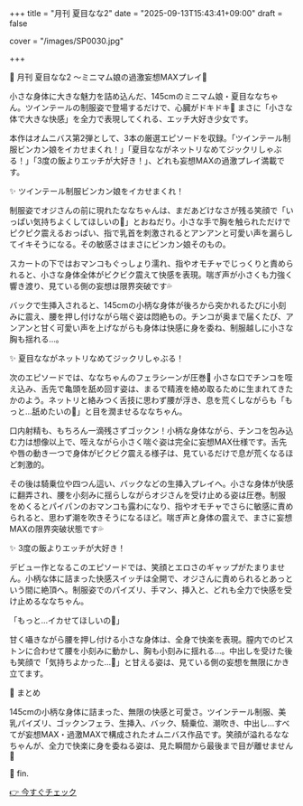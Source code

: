 +++
title = "月刊 夏目なな2"
date = "2025-09-13T15:43:41+09:00"
draft = false

cover = "/images/SP0030.jpg"

+++



🎀 月刊 夏目なな2 ～ミニマム娘の過激妄想MAXプレイ💖



小さな身体に大きな魅力を詰め込んだ、145cmのミニマム娘・夏目ななちゃん。ツインテールの制服姿で登場するだけで、心臓がドキドキ💓 まさに「小さな体で大きな快感」を全力で表現してくれる、エッチ大好き少女です。



本作はオムニバス第2弾として、3本の厳選エピソードを収録。「ツインテール制服ビンカン娘をイカせまくれ！」「夏目なながネットリなめてジックリしゃぶる！」「3度の飯よりエッチが大好き！」、どれも妄想MAXの過激プレイ満載です。



✨ ツインテール制服ビンカン娘をイカせまくれ！



制服姿でオジさんの前に現れたななちゃんは、まだあどけなさが残る笑顔で「いっぱい気持ちよくしてほしいの💖」とおねだり。小さな手で胸を触られただけでピクピク震えるおっぱい、指で乳首を刺激されるとアンアンと可愛い声を漏らしてイキそうになる。その敏感さはまさにビンカン娘そのもの。



スカートの下ではおマンコもぐっしょり濡れ、指やオモチャでじっくりと責められると、小さな身体全体がビクビク震えて快感を表現。喘ぎ声が小さくも力強く響き渡り、見ている側の妄想は限界突破です💦



バックで生挿入されると、145cmの小柄な身体が後ろから突かれるたびに小刻みに震え、腰を押し付けながら喘ぐ姿は悶絶もの。チンコが奥まで届くたび、アンアンと甘く可愛い声を上げながらも身体は快感に身を委ね、制服越しに小さな胸も揺れる…。



✨ 夏目なながネットリなめてジックリしゃぶる！



次のエピソードでは、ななちゃんのフェラシーンが圧巻💖 小さな口でチンコを咥え込み、舌先で亀頭を舐め回す姿は、まるで精液を絡め取るために生まれてきたかのよう。ネットリと絡みつく舌技に思わず腰が浮き、息を荒くしながらも「もっと…舐めたいの💖」と目を潤ませるななちゃん。



口内射精も、もちろん一滴残さずゴックン！小柄な身体ながら、チンコを包み込む力は想像以上で、咥えながら小さく喘ぐ姿は完全に妄想MAX仕様です。舌先や唇の動き一つで身体がビクビク震える様子は、見ているだけで息が荒くなるほど刺激的。



その後は騎乗位や四つん這い、バックなどの生挿入プレイへ。小さな身体が快感に翻弄され、腰を小刻みに揺らしながらオジさんを受け止める姿は圧巻。制服をめくるとパイパンのおマンコも露わになり、指やオモチャでさらに敏感に責められると、思わず潮を吹きそうになるほど。喘ぎ声と身体の震えで、まさに妄想MAXの限界突破状態です💦



✨ 3度の飯よりエッチが大好き！



デビュー作となるこのエピソードでは、笑顔とエロさのギャップがたまりません。小柄な体に詰まった快感スイッチは全開で、オジさんに責められるとあっという間に絶頂へ。制服姿でのパイズリ、手マン、挿入と、どれも全力で快感を受け止めるななちゃん。



「もっと…イカせてほしいの💖」

甘く囁きながら腰を押し付ける小さな身体は、全身で快楽を表現。膣内でのピストンに合わせて腰を小刻みに動かし、胸も小刻みに揺れる…。中出しを受けた後も笑顔で「気持ちよかった…💖」と甘える姿は、見ている側の妄想を無限にかき立てます。



🎀 まとめ



145cmの小柄な身体に詰まった、無限の快感と可愛さ。ツインテール制服、美乳パイズリ、ゴックンフェラ、生挿入、バック、騎乗位、潮吹き、中出し…すべてが妄想MAX・過激MAXで構成されたオムニバス作品です。笑顔が溢れるななちゃんが、全力で快楽に身を委ねる姿は、見た瞬間から最後まで目が離せません💖



💖 fin.



[👉 今すぐチェック](https://clear-tv.com/Direct/9290999-290-82844/moviepages/092024_001/index.html)

